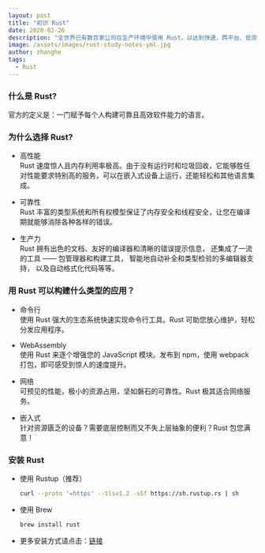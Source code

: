 ```yaml
---
layout: post
title: "初识 Rust"
date: 2020-02-26
description: "全世界已有数百家公司在生产环境中使用 Rust，以达到快速、跨平台、低资源占用的目的。"
image: /assets/images/rust-study-notes-yml.jpg
author: zhanghe
tags:
  - Rust
---
```


### 什么是 Rust?

官方的定义是：一门赋予每个人构建可靠且高效软件能力的语言。

### 为什么选择 Rust?

- 高性能  
  Rust 速度惊人且内存利用率极高。由于没有运行时和垃圾回收，它能够胜任对性能要求特别高的服务，可以在嵌入式设备上运行，还能轻松和其他语言集成。

- 可靠性  
  Rust 丰富的类型系统和所有权模型保证了内存安全和线程安全，让您在编译期就能够消除各种各样的错误。

- 生产力  
  Rust 拥有出色的文档、友好的编译器和清晰的错误提示信息， 还集成了一流的工具 —— 包管理器和构建工具， 智能地自动补全和类型检验的多编辑器支持， 以及自动格式化代码等等。

### 用 Rust 可以构建什么类型的应用？

- 命令行  
  使用 Rust 强大的生态系统快速实现命令行工具。Rust 可助您放心维护，轻松分发应用程序。

- WebAssembly  
  使用 Rust 来逐个增强您的 JavaScript 模块。发布到 npm，使用 webpack 打包，即可感受到惊人的速度提升。

- 网络  
  可预见的性能，极小的资源占用，坚如磐石的可靠性。Rust 极其适合网络服务。

- 嵌入式  
  针对资源匮乏的设备？需要底层控制而又不失上层抽象的便利？Rust 包您满意！

### 安装 Rust

- 使用 Rustup（推荐）

  ```bash
  curl --proto '=https' --tlsv1.2 -sSf https://sh.rustup.rs | sh
  ```

- 使用 Brew

  ```bash
  brew install rust
  ```

- 更多安装方式请点击：[链接](https://forge.rust-lang.org/infra/other-installation-methods.html)

